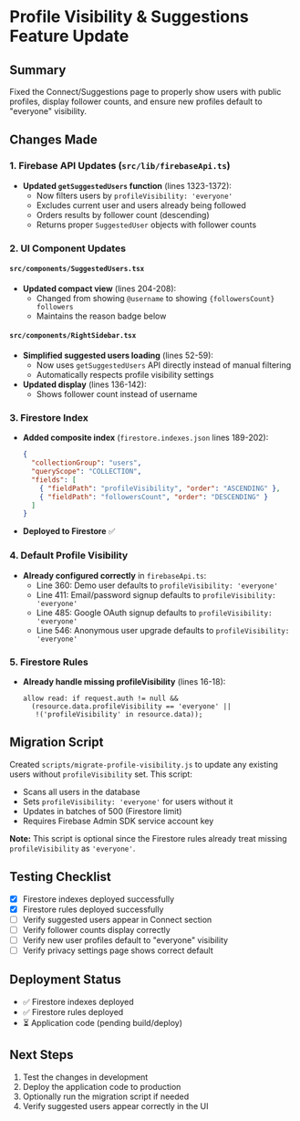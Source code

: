 # Profile Visibility & Suggestions Feature Update

## Summary
Fixed the Connect/Suggestions page to properly show users with public profiles, display follower counts, and ensure new profiles default to "everyone" visibility.

## Changes Made

### 1. Firebase API Updates (`src/lib/firebaseApi.ts`)
- **Updated `getSuggestedUsers` function** (lines 1323-1372):
  - Now filters users by `profileVisibility: 'everyone'`
  - Excludes current user and users already being followed
  - Orders results by follower count (descending)
  - Returns proper `SuggestedUser` objects with follower counts

### 2. UI Component Updates

#### `src/components/SuggestedUsers.tsx`
- **Updated compact view** (lines 204-208):
  - Changed from showing `@username` to showing `{followersCount} followers`
  - Maintains the reason badge below

#### `src/components/RightSidebar.tsx`
- **Simplified suggested users loading** (lines 52-59):
  - Now uses `getSuggestedUsers` API directly instead of manual filtering
  - Automatically respects profile visibility settings
- **Updated display** (lines 136-142):
  - Shows follower count instead of username

### 3. Firestore Index
- **Added composite index** (`firestore.indexes.json` lines 189-202):
  ```json
  {
    "collectionGroup": "users",
    "queryScope": "COLLECTION",
    "fields": [
      { "fieldPath": "profileVisibility", "order": "ASCENDING" },
      { "fieldPath": "followersCount", "order": "DESCENDING" }
    ]
  }
  ```
- **Deployed to Firestore** ✅

### 4. Default Profile Visibility
- **Already configured correctly** in `firebaseApi.ts`:
  - Line 360: Demo user defaults to `profileVisibility: 'everyone'`
  - Line 411: Email/password signup defaults to `profileVisibility: 'everyone'`
  - Line 485: Google OAuth signup defaults to `profileVisibility: 'everyone'`
  - Line 546: Anonymous user upgrade defaults to `profileVisibility: 'everyone'`

### 5. Firestore Rules
- **Already handle missing profileVisibility** (lines 16-18):
  ```
  allow read: if request.auth != null &&
    (resource.data.profileVisibility == 'everyone' ||
     !('profileVisibility' in resource.data));
  ```

## Migration Script
Created `scripts/migrate-profile-visibility.js` to update any existing users without `profileVisibility` set. This script:
- Scans all users in the database
- Sets `profileVisibility: 'everyone'` for users without it
- Updates in batches of 500 (Firestore limit)
- Requires Firebase Admin SDK service account key

**Note:** This script is optional since the Firestore rules already treat missing `profileVisibility` as `'everyone'`.

## Testing Checklist
- [x] Firestore indexes deployed successfully
- [x] Firestore rules deployed successfully
- [ ] Verify suggested users appear in Connect section
- [ ] Verify follower counts display correctly
- [ ] Verify new user profiles default to "everyone" visibility
- [ ] Verify privacy settings page shows correct default

## Deployment Status
- ✅ Firestore indexes deployed
- ✅ Firestore rules deployed
- ⏳ Application code (pending build/deploy)

## Next Steps
1. Test the changes in development
2. Deploy the application code to production
3. Optionally run the migration script if needed
4. Verify suggested users appear correctly in the UI
